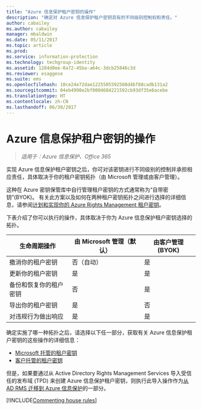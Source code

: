 ```yaml
---
title: "Azure 信息保护租户密钥的操作"
description: "确定对 Azure 信息保护租户密钥具有的不同级别控制权和责任。"
author: cabailey
ms.author: cabailey
manager: mbaldwin
ms.date: 05/11/2017
ms.topic: article
ms.prod: 
ms.service: information-protection
ms.technology: techgroup-identity
ms.assetid: 1284d0ee-0a72-45ba-a64c-3dcb25846c3d
ms.reviewer: esaggese
ms.suite: ems
ms.openlocfilehash: 10ce24e72dae1225505592508d4bf88cadb131a2
ms.sourcegitcommit: 04eb4990e2bf0004684221592cb93df35e6acebe
ms.translationtype: HT
ms.contentlocale: zh-CN
ms.lasthandoff: 06/30/2017
---
```

<a id="operations-for-your-azure-information-protection-tenant-key" class="xliff"></a>

# Azure 信息保护租户密钥的操作

>*适用于：Azure 信息保护、Office 365*

实现 Azure 信息保护租户密钥之后，你可对该密钥进行不同级别的控制并承担相应责任，具体取决于你的租户密钥拓扑（由 Microsoft 管理或由客户管理）。

这种在 Azure 密钥保管库中自行管理租户密钥的方式通常称为“自带密钥”(BYOK)。 有关此方案以及如何在两种租户密钥拓扑之间进行选择的详细信息，请参阅[计划和实现你的 Azure Rights Management 租户密钥](../plan-design/plan-implement-tenant-key.md)。

下表介绍了你可以执行的操作，具体取决于你为 Azure 信息保护租户密钥选择的拓扑。

|生命周期操作|由 Microsoft 管理（默认）|由客户管理 (BYOK)|
|-----------------------|-------------------------------|---------------------------|
|撤消你的租户密钥|否（自动）|是|
|更新你的租户密钥|是|是|
|备份和恢复你的租户密钥|否|是|
|导出你的租户密钥|是|否|
|对违规行为做出响应|是|是|

确定实施了哪一种拓扑之后，请选择以下任一部分，获取有关 Azure 信息保护租户密钥的这些操作的详细信息：

- [Microsoft 托管的租户密钥](operations-microsoft-managed-tenant-key.md)
- [客户托管的租户密钥](operations-customer-managed-tenant-key.md)

但是，如果要通过从 Active Directory Rights Management Services 导入受信任的发布域 (TPD) 来创建 Azure 信息保护租户密钥，则执行此导入操作作为[从 AD RMS 迁移到 Azure 信息保护](../plan-design/migrate-from-ad-rms-to-azure-rms.md)的一部分。  

[!INCLUDE[Commenting house rules](../includes/houserules.md)]
